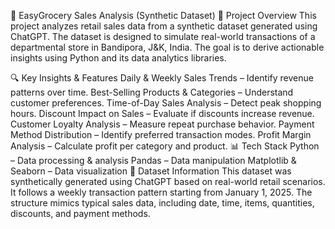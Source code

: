 🛒 EasyGrocery Sales Analysis (Synthetic Dataset)
📌 Project Overview
This project analyzes retail sales data from a synthetic dataset generated using ChatGPT. The dataset is designed to simulate real-world transactions of a departmental store in Bandipora, J&K, India. The goal is to derive actionable insights using Python and its data analytics libraries.

🔍 Key Insights & Features
Daily & Weekly Sales Trends – Identify revenue patterns over time.
Best-Selling Products & Categories – Understand customer preferences.
Time-of-Day Sales Analysis – Detect peak shopping hours.
Discount Impact on Sales – Evaluate if discounts increase revenue.
Customer Loyalty Analysis – Measure repeat purchase behavior.
Payment Method Distribution – Identify preferred transaction modes.
Profit Margin Analysis – Calculate profit per category and product.
📊 Tech Stack
Python – Data processing & analysis
Pandas – Data manipulation
Matplotlib & Seaborn – Data visualization
📝 Dataset Information
This dataset was synthetically generated using ChatGPT based on real-world retail scenarios.
It follows a weekly transaction pattern starting from January 1, 2025.
The structure mimics typical sales data, including date, time, items, quantities, discounts, and payment methods.
